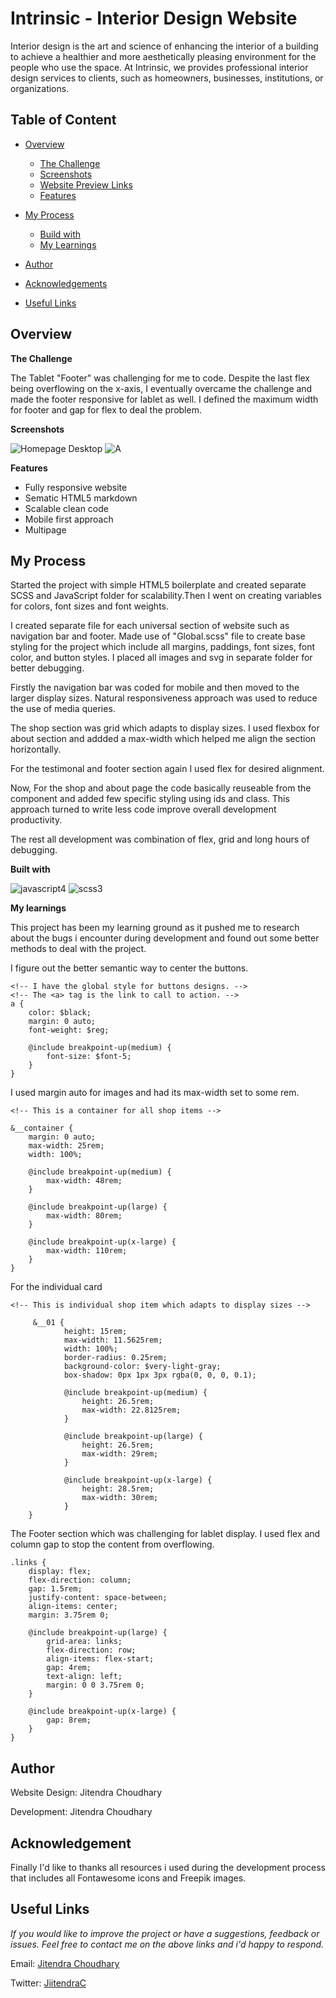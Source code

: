 # Intrinsic - Interior Design Website

Interior design is the art and science of enhancing the interior of a building to achieve a healthier and more aesthetically pleasing environment for the people who use the space. At Intrinsic, we provides professional interior design services to clients, such as homeowners, businesses, institutions, or organizations.


## Table of Content

* [Overview](#overview)
  *  [The Challenge](#challenge)
  *  [Screenshots](#screenshots)
  *  [Website Preview Links](#livepreview)
  * [Features](#features)


* [My Process](#process)
  *  [Build with](#builtwith)
  *  [My Learnings](#mylearning)

*  [Author](#author)
*  [Acknowledgements](#builtwith)
*  [Useful Links](#usefullinks)


## Overview[](#overview)

**The Challenge**

The Tablet "Footer" was challenging for me to code. Despite the last flex being overflowing on the x-axis, I eventually overcame the challenge and made the footer responsive for lablet as well. I defined the maximum width for footer and gap for flex to deal the problem.


**Screenshots**

![Homepage Desktop](https://github.com/J11tendra/Intrinsic/assets/108735984/339012db-26d4-4eee-b6dc-dfc5d9743344)
![A](https://github.com/J11tendra/Intrinsic/assets/108735984/af221194-be42-4f79-b758-cc7da668a217)


**Features**

-  Fully responsive website
-  Sematic HTML5 markdown
-  Scalable clean code
-  Mobile first approach
-  Multipage
## My Process

Started the project with simple HTML5 boilerplate and created separate SCSS and JavaScript folder for scalability.Then I went on creating variables for colors, font sizes and font weights.

I created separate file for each universal section of website such as navigation bar and footer. Made use of "Global.scss" file to create base styling for the project which include all margins, paddings, font sizes, font color, and button styles. I placed all images and svg in separate folder for better debugging.

Firstly the navigation bar was coded for mobile and then moved to the larger display sizes. Natural responsiveness approach was used to reduce the use of media queries.

The shop section was grid which adapts to display sizes. I used flexbox for about section and addded a max-width which helped me align the section horizontally.

For the testimonal and footer section again I used flex for desired alignment.

Now, For the shop and about page the code basically reuseable from the component and added few specific styling using ids and class. This approach turned to write less code improve overall development productivity.

The rest all development was combination of flex, grid and long hours of debugging.

**Built with**

![javascript4](https://github.com/J11tendra/Intrinsic/assets/108735984/4437a469-39cc-4707-a183-d10e08767a7a)
![scss3](https://github.com/J11tendra/Intrinsic/assets/108735984/a9245cf8-a5e6-48a1-ac37-2598486cd68b)



**My learnings**

This project has been my learning ground as it pushed me to research about the bugs i encounter during development and found out some better methods to deal with the project.

I figure out the better semantic way to center the buttons.


    <!-- I have the global style for buttons designs. -->
    <!-- The <a> tag is the link to call to action. -->
    a {
        color: $black;
        margin: 0 auto;
        font-weight: $reg;

        @include breakpoint-up(medium) {
            font-size: $font-5;
        }
    }

I used margin auto for images and had its max-width set to some rem.

    <!-- This is a container for all shop items -->

    &__container {
        margin: 0 auto;
        max-width: 25rem;
        width: 100%;

        @include breakpoint-up(medium) {
            max-width: 48rem;
        }

        @include breakpoint-up(large) {
            max-width: 80rem;
        }

        @include breakpoint-up(x-large) {
            max-width: 110rem;
        }
    }

For the individual card


    <!-- This is individual shop item which adapts to display sizes -->

         &__01 {
                height: 15rem;
                max-width: 11.5625rem;
                width: 100%;
                border-radius: 0.25rem;
                background-color: $very-light-gray;
                box-shadow: 0px 1px 3px rgba(0, 0, 0, 0.1);

                @include breakpoint-up(medium) {
                    height: 26.5rem;
                    max-width: 22.8125rem;
                }

                @include breakpoint-up(large) {
                    height: 26.5rem;
                    max-width: 29rem;
                }

                @include breakpoint-up(x-large) {
                    height: 28.5rem;
                    max-width: 30rem;
                }
        }


The Footer section which was challenging for lablet display. I used flex and column gap to stop the content from overflowing.

    .links {
        display: flex;
        flex-direction: column;
        gap: 1.5rem;
        justify-content: space-between;
        align-items: center;
        margin: 3.75rem 0;

        @include breakpoint-up(large) {
            grid-area: links;
            flex-direction: row;
            align-items: flex-start;
            gap: 4rem;
            text-align: left;
            margin: 0 0 3.75rem 0;
        }

        @include breakpoint-up(x-large) {
            gap: 8rem;
        }
    }
    
## Author

Website Design: Jitendra Choudhary

Development: Jitendra Choudhary


## Acknowledgement

Finally I'd like to thanks all resources i used during the development process that includes all Fontawesome icons and Freepik images.


## Useful Links

_If you would like to improve the project or have a suggestions, feedback or issues. Feel free to contact me on the above links and i'd happy to respond._

Email: [Jitendra Choudhary](info.jiitendra@gmail.com)

Twitter: [JiitendraC](https://twitter.com/JiitendraC)

